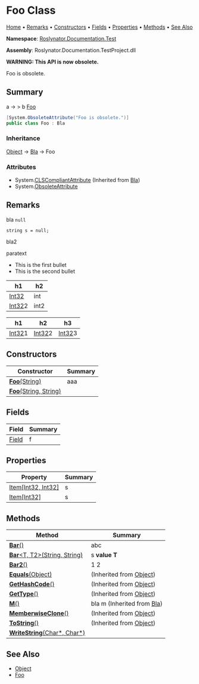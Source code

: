 # Foo Class

[Home](../../../../README.md) &#x2022; [Remarks](#remarks) &#x2022; [Constructors](#constructors) &#x2022; [Fields](#fields) &#x2022; [Properties](#properties) &#x2022; [Methods](#methods) &#x2022; [See Also](#see-also)

**Namespace**: [Roslynator.Documentation.Test](../README.md)

**Assembly**: Roslynator\.Documentation\.TestProject\.dll

**WARNING: This API is now obsolete\.**

Foo is obsolete\.

## Summary

a → > b [Foo](./README.md)

```csharp
[System.ObsoleteAttribute("Foo is obsolete.")]
public class Foo : Bla
```

### Inheritance

[Object](https://docs.microsoft.com/en-us/dotnet/api/system.object) &#x2192; [Bla](../../../../_Global/Bla/README.md) &#x2192; Foo

### Attributes

* System\.[CLSCompliantAttribute](https://docs.microsoft.com/en-us/dotnet/api/system.clscompliantattribute) \(Inherited from [Bla](../../../../_Global/Bla/README.md)\)
* System\.[ObsoleteAttribute](https://docs.microsoft.com/en-us/dotnet/api/system.obsoleteattribute)

## Remarks

bla `null`

```
string s = null;
```


bla2


paratext


* This is the first bullet
* This is the second bullet

| h1  | h2  |
| --- | --- |
| [Int32](https://docs.microsoft.com/en-us/dotnet/api/system.int32) | int |
| [Int32](https://docs.microsoft.com/en-us/dotnet/api/system.int32)2 | int2 |


| h1  | h2  | h3  |
| --- | --- | --- |
| [Int32](https://docs.microsoft.com/en-us/dotnet/api/system.int32)1 | [Int32](https://docs.microsoft.com/en-us/dotnet/api/system.int32)2 | [Int32](https://docs.microsoft.com/en-us/dotnet/api/system.int32)3 |

## Constructors

| Constructor | Summary |
| ----------- | ------- |
| [**Foo**(String)](-ctor/README.md#Roslynator_Documentation_Test_Foo__ctor_System_String_) | aaa |
| [**Foo**(String, String)](-ctor/README.md#Roslynator_Documentation_Test_Foo__ctor_System_String_System_String_) | |

## Fields

| Field | Summary |
| ----- | ------- |
| [Field](Field/README.md) | f |

## Properties

| Property | Summary |
| -------- | ------- |
| [Item\[Int32, Int32\]](Item/README.md#Roslynator_Documentation_Test_Foo_Item_System_Int32_System_Int32_) | s |
| [Item\[Int32\]](Item/README.md#Roslynator_Documentation_Test_Foo_Item_System_Int32_) | s |

## Methods

| Method | Summary |
| ------ | ------- |
| [**Bar**()](Bar/README.md#Roslynator_Documentation_Test_Foo_Bar) | abc |
| [**Bar**\<T, T2>(String, String)](Bar-2/README.md#Roslynator_Documentation_Test_Foo_Bar__2_System_String_System_String_) | s **value** **T** |
| [**Bar2**()](Bar2/README.md) |     1 2 |
| [**Equals**(Object)](https://docs.microsoft.com/en-us/dotnet/api/system.object.equals) |  \(Inherited from [Object](https://docs.microsoft.com/en-us/dotnet/api/system.object)\) |
| [**GetHashCode**()](https://docs.microsoft.com/en-us/dotnet/api/system.object.gethashcode) |  \(Inherited from [Object](https://docs.microsoft.com/en-us/dotnet/api/system.object)\) |
| [**GetType**()](https://docs.microsoft.com/en-us/dotnet/api/system.object.gettype) |  \(Inherited from [Object](https://docs.microsoft.com/en-us/dotnet/api/system.object)\) |
| [**M**()](../../../../_Global/Bla/M/README.md) | bla m \(Inherited from [Bla](../../../../_Global/Bla/README.md)\) |
| [**MemberwiseClone**()](https://docs.microsoft.com/en-us/dotnet/api/system.object.memberwiseclone) |  \(Inherited from [Object](https://docs.microsoft.com/en-us/dotnet/api/system.object)\) |
| [**ToString**()](https://docs.microsoft.com/en-us/dotnet/api/system.object.tostring) |  \(Inherited from [Object](https://docs.microsoft.com/en-us/dotnet/api/system.object)\) |
| [**WriteString**(Char*, Char*)](WriteString/README.md) | |

## See Also

* [Object](https://docs.microsoft.com/en-us/dotnet/api/system.object)
* [Foo](./README.md)
